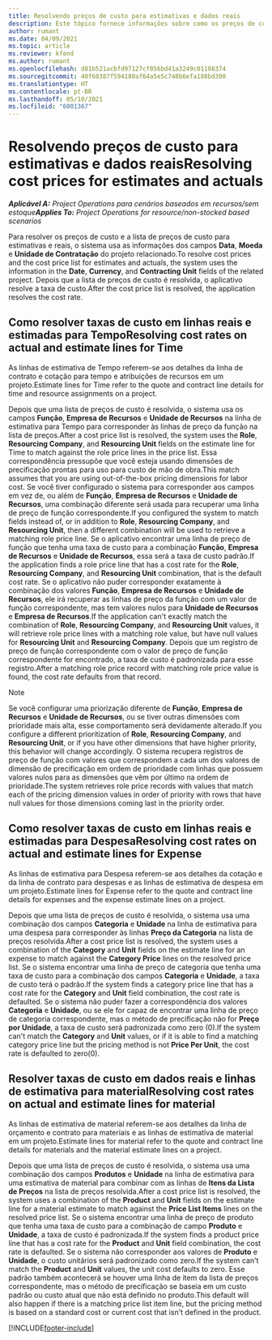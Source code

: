 ```yaml
---
title: Resolvendo preços de custo para estimativas e dados reais
description: Este tópico fornece informações sobre como os preços de custo para estimativas e reais são resolvidos.
author: rumant
ms.date: 04/09/2021
ms.topic: article
ms.reviewer: kfend
ms.author: rumant
ms.openlocfilehash: d81b521acbfd97127cf056bd41a3249c01108374
ms.sourcegitcommit: 40f68387f594180af64a5e5c748b6efa188bd300
ms.translationtype: HT
ms.contentlocale: pt-BR
ms.lasthandoff: 05/10/2021
ms.locfileid: "6001367"
---
```

# <a name="resolving-cost-prices-for-estimates-and-actuals"></a><span data-ttu-id="94073-103">Resolvendo preços de custo para estimativas e dados reais</span><span class="sxs-lookup"><span data-stu-id="94073-103">Resolving cost prices for estimates and actuals</span></span>

<span data-ttu-id="94073-104">_**Aplicável A:** Project Operations para cenários baseados em recursos/sem estoque_</span><span class="sxs-lookup"><span data-stu-id="94073-104">_**Applies To:** Project Operations for resource/non-stocked based scenarios_</span></span>

<span data-ttu-id="94073-105">Para resolver os preços de custo e a lista de preços de custo para estimativas e reais, o sistema usa as informações dos campos **Data**, **Moeda** e **Unidade de Contratação** do projeto relacionado.</span><span class="sxs-lookup"><span data-stu-id="94073-105">To resolve cost prices and the cost price list for estimates and actuals, the system uses the information in the **Date**, **Currency**, and **Contracting Unit** fields of the related project.</span></span> <span data-ttu-id="94073-106">Depois que a lista de preços de custo é resolvida, o aplicativo resolve a taxa de custo.</span><span class="sxs-lookup"><span data-stu-id="94073-106">After the cost price list is resolved, the application resolves the cost rate.</span></span>

## <a name="resolving-cost-rates-on-actual-and-estimate-lines-for-time"></a><span data-ttu-id="94073-107">Como resolver taxas de custo em linhas reais e estimadas para Tempo</span><span class="sxs-lookup"><span data-stu-id="94073-107">Resolving cost rates on actual and estimate lines for Time</span></span>

<span data-ttu-id="94073-108">As linhas de estimativa de Tempo referem-se aos detalhes da linha de contrato e cotação para tempo e atribuições de recursos em um projeto.</span><span class="sxs-lookup"><span data-stu-id="94073-108">Estimate lines for Time refer to the quote and contract line details for time and resource assignments on a project.</span></span>

<span data-ttu-id="94073-109">Depois que uma lista de preços de custo é resolvida, o sistema usa os campos **Função**, **Empresa de Recursos** e **Unidade de Recursos** na linha de estimativa para Tempo para corresponder às linhas de preço da função na lista de preços.</span><span class="sxs-lookup"><span data-stu-id="94073-109">After a cost price list is resolved, the system uses the **Role**, **Resourcing Company**, and **Resourcing Unit** fields on the estimate line for Time to match against the role price lines in the price list.</span></span> <span data-ttu-id="94073-110">Essa correspondência pressupõe que você esteja usando dimensões de precificação prontas para uso para custo de mão de obra.</span><span class="sxs-lookup"><span data-stu-id="94073-110">This match assumes that you are using out-of-the-box pricing dimensions for labor cost.</span></span> <span data-ttu-id="94073-111">Se você tiver configurado o sistema para corresponder aos campos em vez de, ou além de **Função**, **Empresa de Recursos** e **Unidade de Recursos**, uma combinação diferente será usada para recuperar uma linha de preço de função correspondente.</span><span class="sxs-lookup"><span data-stu-id="94073-111">If you configured the system to match fields instead of, or in addition to **Role**, **Resourcing Company**, and **Resourcing Unit**, then a different combination will be used to retrieve a matching role price line.</span></span> <span data-ttu-id="94073-112">Se o aplicativo encontrar uma linha de preço de função que tenha uma taxa de custo para a combinação **Função**, **Empresa de Recursos** e **Unidade de Recursos**, essa será a taxa de custo padrão.</span><span class="sxs-lookup"><span data-stu-id="94073-112">If the application finds a role price line that has a cost rate for the **Role**, **Resourcing Company**, and **Resourcing Unit** combination, that is the default cost rate.</span></span> <span data-ttu-id="94073-113">Se o aplicativo não puder corresponder exatamente à combinação dos valores **Função**, **Empresa de Recursos** e **Unidade de Recursos**, ele irá recuperar as linhas de preço da função com um valor de função correspondente, mas tem valores nulos para **Unidade de Recursos** e **Empresa de Recursos**.</span><span class="sxs-lookup"><span data-stu-id="94073-113">If the application can't exactly match the combination of **Role**, **Resourcing Company**, and **Resourcing Unit** values, it will retrieve role price lines with a matching role value, but have null values for **Resourcing Unit** and **Resourcing Company**.</span></span> <span data-ttu-id="94073-114">Depois que um registro de preço de função correspondente com o valor de preço de função correspondente for encontrado, a taxa de custo é padronizada para esse registro.</span><span class="sxs-lookup"><span data-stu-id="94073-114">After a matching role price record with matching role price value is found, the cost rate defaults from that record.</span></span> 

> [!NOTE]
> <span data-ttu-id="94073-115">Se você configurar uma priorização diferente de **Função**, **Empresa de Recursos** e **Unidade de Recursos**, ou se tiver outras dimensões com prioridade mais alta, esse comportamento será devidamente alterado.</span><span class="sxs-lookup"><span data-stu-id="94073-115">If you configure a different prioritization of **Role**, **Resourcing Company**, and **Resourcing Unit**, or if you have other dimensions that have higher priority, this behavior will change accordingly.</span></span> <span data-ttu-id="94073-116">O sistema recupera registros de preço de função com valores que correspondem a cada um dos valores de dimensão de precificação em ordem de prioridade com linhas que possuem valores nulos para as dimensões que vêm por último na ordem de prioridade.</span><span class="sxs-lookup"><span data-stu-id="94073-116">The system retrieves role price records with values that match each of the pricing dimension values in order of priority with rows that have null values for those dimensions coming last in the priority order.</span></span>

## <a name="resolving-cost-rates-on-actual-and-estimate-lines-for-expense"></a><span data-ttu-id="94073-117">Como resolver taxas de custo em linhas reais e estimadas para Despesa</span><span class="sxs-lookup"><span data-stu-id="94073-117">Resolving cost rates on actual and estimate lines for Expense</span></span>

<span data-ttu-id="94073-118">As linhas de estimativa para Despesa referem-se aos detalhes da cotação e da linha de contrato para despesas e as linhas de estimativa de despesa em um projeto.</span><span class="sxs-lookup"><span data-stu-id="94073-118">Estimate lines for Expense refer to the quote and contract line details for expenses and the expense estimate lines on a project.</span></span>

<span data-ttu-id="94073-119">Depois que uma lista de preços de custo é resolvida, o sistema usa uma combinação dos campos **Categoria** e **Unidade** na linha de estimativa para uma despesa para corresponder às linhas **Preço da Categoria** na lista de preços resolvida.</span><span class="sxs-lookup"><span data-stu-id="94073-119">After a cost price list is resolved, the system uses a combination of the **Category** and **Unit** fields on the estimate line for an expense to match against the **Category Price** lines on the resolved price list.</span></span> <span data-ttu-id="94073-120">Se o sistema encontrar uma linha de preço de categoria que tenha uma taxa de custo para a combinação dos campos **Categoria** e **Unidade**, a taxa de custo terá o padrão.</span><span class="sxs-lookup"><span data-stu-id="94073-120">If the system finds a category price line that has a cost rate for the **Category** and **Unit** field combination, the cost rate is defaulted.</span></span> <span data-ttu-id="94073-121">Se o sistema não puder fazer a correspondência dos valores **Categoria** e **Unidade**, ou se ele for capaz de encontrar uma linha de preço de categoria correspondente, mas o método de precificação não for **Preço por Unidade**, a taxa de custo será padronizada como zero (0).</span><span class="sxs-lookup"><span data-stu-id="94073-121">If the system can't match the **Category** and **Unit** values, or if it is able to find a matching category price line but the pricing method is not **Price Per Unit**, the cost rate is defaulted to zero(0).</span></span>

## <a name="resolving-cost-rates-on-actual-and-estimate-lines-for-material"></a><span data-ttu-id="94073-122">Resolver taxas de custo em dados reais e linhas de estimativa para material</span><span class="sxs-lookup"><span data-stu-id="94073-122">Resolving cost rates on actual and estimate lines for material</span></span>

<span data-ttu-id="94073-123">As linhas de estimativa de material referem-se aos detalhes da linha de orçamento e contrato para materiais e as linhas de estimativa de material em um projeto.</span><span class="sxs-lookup"><span data-stu-id="94073-123">Estimate lines for material refer to the quote and contract line details for materials and the material estimate lines on a project.</span></span>

<span data-ttu-id="94073-124">Depois que uma lista de preços de custo é resolvida, o sistema usa uma combinação dos campos **Produtos** e **Unidade** na linha de estimativa para uma estimativa de material para combinar com as linhas de **Itens da Lista de Preços** na lista de preços resolvida.</span><span class="sxs-lookup"><span data-stu-id="94073-124">After a cost price list is resolved, the system uses a combination of the **Product** and **Unit** fields on the estimate line for a material estimate to match against the **Price List Items** lines on the resolved price list.</span></span> <span data-ttu-id="94073-125">Se o sistema encontrar uma linha de preço de produto que tenha uma taxa de custo para a combinação de campo **Produto** e **Unidade**, a taxa de custo é padronizada.</span><span class="sxs-lookup"><span data-stu-id="94073-125">If the system finds a product price line that has a cost rate for the **Product** and **Unit** field combination, the cost rate is defaulted.</span></span> <span data-ttu-id="94073-126">Se o sistema não corresponder aos valores de **Produto** e **Unidade**, o custo unitários será padronizado como zero.</span><span class="sxs-lookup"><span data-stu-id="94073-126">If the system can't match the **Product** and **Unit** values, the unit cost defaults to zero.</span></span> <span data-ttu-id="94073-127">Esse padrão também acontecerá se houver uma linha de item da lista de preços correspondente, mas o método de precificação se baseia em um custo padrão ou custo atual que não está definido no produto.</span><span class="sxs-lookup"><span data-stu-id="94073-127">This default will also happen if there is a matching price list item line, but the pricing method is based on a standard cost or current cost that isn't defined in the product.</span></span>

[!INCLUDE[footer-include](../includes/footer-banner.md)]
